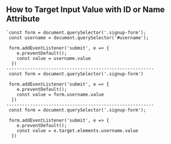 ## How to Target Input Value with **ID** or **Name** Attribute

    `const form = document.querySelector('.signup-form');
     const username = document.querySelector('#username');
     
     form.addEventListener('submit', e => {
        e.preventDefault();
        const value = username.value 
      }) 
    --------------------------------------------------------    
     const form = document.querySelector('.signup-form')

     form.addEventListener('submit', e => {
        e.preventDefault();
        const value = form.username.value 
      }) 
    --------------------------------------------------------  
     const form = document.querySelector('.signup-form');

     form.addEventListener('submit', e => {
        e.preventDefault();
        const value = e.target.elements.username.value 
      }) `


